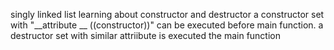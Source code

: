 singly linked list
learning about constructor and destructor
a constructor set with "__attribute __ ((constructor))" can be executed before main function.
a destructor set with similar attriibute is executed the main function

